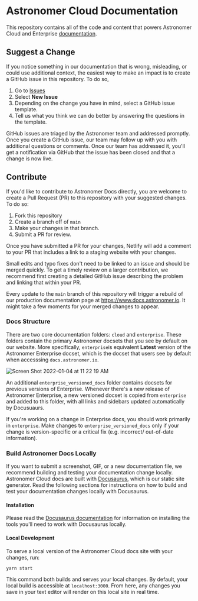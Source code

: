 # Astronomer Cloud Documentation

This repository contains all of the code and content that powers Astronomer Cloud and Enterprise [documentation](http://docs.astronomer.io).

## Suggest a Change

If you notice something in our documentation that is wrong, misleading, or could use additional context, the easiest way to make an impact is to create a GitHub issue in this repository. To do so,

1. Go to [Issues](https://github.com/astronomer/docs/issues)
2. Select **New Issue**
3. Depending on the change you have in mind, select a GitHub issue template.
4. Tell us what you think we can do better by answering the questions in the template.

GitHub issues are triaged by the Astronomer team and addressed promptly. Once you create a GitHub issue, our team may follow up with you with additional questions or comments. Once our team has addressed it, you'll get a notification via GitHub that the issue has been closed and that a change is now live.

## Contribute

If you'd like to contribute to Astronomer Docs directly, you are welcome to create a Pull Request (PR) to this repository with your suggested changes. To do so:

1. Fork this repository
2. Create a branch off of `main`
3. Make your changes in that branch.
4. Submit a PR for review.

Once you have submitted a PR for your changes, Netlify will add a comment to your PR that includes a link to a staging website with your changes.

Small edits and typo fixes don't need to be linked to an issue and should be merged quickly. To get a timely review on a larger contribution, we recommend first creating a detailed GitHub issue describing the problem and linking that within your PR.

Every update to the `main` branch of this repository will trigger a rebuild of our production documentation page at https://www.docs.astronomer.io. It might take a few moments for your merged changes to appear.

### Docs Structure 

There are two core documentation folders: `cloud` and `enterprise`. These folders contain the primary Astronomer docsets that you see by default on our website. More specifically, `enterprise`is equivalent **Latest** version of the Astronomer Enterprise docset, which is the docset that users see by default when accesssing `docs.astronomer.io`.

![Screen Shot 2022-01-04 at 11 22 19 AM](https://user-images.githubusercontent.com/74574233/148051957-b739ba42-2fc7-4344-b0a0-4f78881fd68c.png)

An additional `enterprise_versioned_docs` folder contains docsets for previous versions of Enterprise. Whenever there's a new release of Astronomer Enterprise, a new versioned docset is copied from `enterprise` and added to this folder, with all links and sidebars updated automatically by Docusuaurs.

If you're working on a change in Enterprise docs, you should work primarily in `enterprise`. Make changes to `enterprise_versioned_docs` only if your change is version-specific or a critical fix (e.g. incorrect/ out-of-date information).

### Build Astronomer Docs Locally

If you want to submit a screenshot, GIF, or a new documentation file, we recommend building and testing your documentation change locally. Astronomer Cloud docs are built with [Docusaurus](https://docusaurus.io/), which is our static site generator. Read the following sections for instructions on how to build and test your documentation changes locally with Docusaurus.

#### Installation

Please read the [Docusaurus documentation](https://docusaurus.io/docs/installation#requirements) for information on installing the tools you'll need to work with Docusaurus locally.

#### Local Development

To serve a local version of the Astronomer Cloud docs site with your changes, run:

```console
yarn start
```

This command both builds and serves your local changes. By default, your local build is accessible at `localhost:3000`. From here, any changes you save in your text editor will render on this local site in real time.
